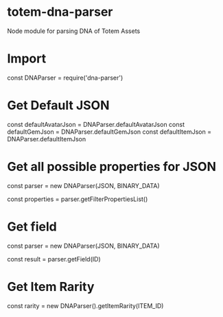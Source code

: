 # totem-dna-parser

Node module for parsing DNA of Totem Assets

# Import

const DNAParser = require('dna-parser')

# Get Default JSON

const defaultAvatarJson = DNAParser.defaultAvatarJson
const defaultGemJson = DNAParser.defaultGemJson
const defaultItemJson = DNAParser.defaultItemJson

# Get all possible properties for JSON

const parser = new DNAParser(JSON, BINARY_DATA)

const properties = parser.getFilterPropertiesList()

# Get field

const parser = new DNAParser(JSON, BINARY_DATA)

const result = parser.getField(ID)

# Get Item Rarity

const rarity = new DNAParser().getItemRarity(ITEM_ID)
